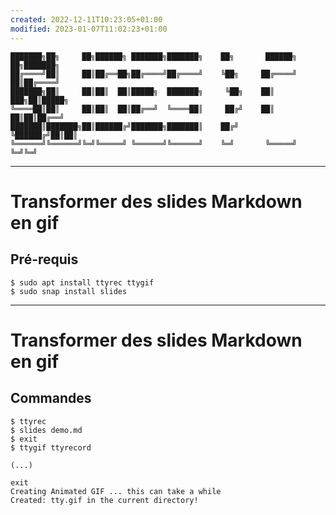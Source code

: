 ```yaml
---
created: 2022-12-11T10:23:05+01:00
modified: 2023-01-07T11:02:23+01:00
---
```


```
███████╗██╗     ██╗██████╗ ███████╗███████╗    ██╗       ██████╗ ██╗███████╗
██╔════╝██║     ██║██╔══██╗██╔════╝██╔════╝    ╚██╗     ██╔════╝ ██║██╔════╝
███████╗██║     ██║██║  ██║█████╗  ███████╗     ╚██╗    ██║  ███╗██║█████╗  
╚════██║██║     ██║██║  ██║██╔══╝  ╚════██║     ██╔╝    ██║   ██║██║██╔══╝  
███████║███████╗██║██████╔╝███████╗███████║    ██╔╝     ╚██████╔╝██║██║     
╚══════╝╚══════╝╚═╝╚═════╝ ╚══════╝╚══════╝    ╚═╝       ╚═════╝ ╚═╝╚═╝     
```

---

# Transformer des slides Markdown en gif

## Pré-requis

```
$ sudo apt install ttyrec ttygif
$ sudo snap install slides
```

---

# Transformer des slides Markdown en gif

## Commandes

```
$ ttyrec
$ slides demo.md
$ exit
$ ttygif ttyrecord

(...)

exit
Creating Animated GIF ... this can take a while
Created: tty.gif in the current directory!


```
